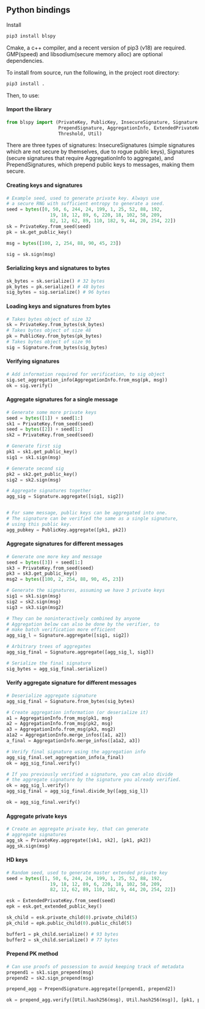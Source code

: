 ## Python bindings
Install
```bash
pip3 install blspy
```
Cmake, a c++ compiler, and a recent version of pip3 (v18) are required.
GMP(speed) and libsodium(secure memory alloc) are optional dependencies.

To install from source, run the following, in the project root directory:

```bash
pip3 install .
```


Then, to use:

#### Import the library
```python
from blspy import (PrivateKey, PublicKey, InsecureSignature, Signature,
                   PrependSignature, AggregationInfo, ExtendedPrivateKey,
                   Threshold, Util)
```

There are three types of signatures: InsecureSignatures (simple signatures which are not secure by themselves, due to rogue public keys),
Signatures (secure signatures that require AggregationInfo to aggregate),
and PrependSignatures, which prepend public keys to messages, making them secure.

#### Creating keys and signatures
```python
# Example seed, used to generate private key. Always use
# a secure RNG with sufficient entropy to generate a seed.
seed = bytes([0, 50, 6, 244, 24, 199, 1, 25, 52, 88, 192,
                19, 18, 12, 89, 6, 220, 18, 102, 58, 209,
                82, 12, 62, 89, 110, 182, 9, 44, 20, 254, 22])
sk = PrivateKey.from_seed(seed)
pk = sk.get_public_key()

msg = bytes([100, 2, 254, 88, 90, 45, 23])

sig = sk.sign(msg)
```

#### Serializing keys and signatures to bytes
```python
sk_bytes = sk.serialize() # 32 bytes
pk_bytes = pk.serialize() # 48 bytes
sig_bytes = sig.serialize() # 96 bytes
```

#### Loading keys and signatures from bytes
```python
# Takes bytes object of size 32
sk = PrivateKey.from_bytes(sk_bytes)
# Takes bytes object of size 48
pk = PublicKey.from_bytes(pk_bytes)
# Takes bytes object of size 96
sig = Signature.from_bytes(sig_bytes)
```

#### Verifying signatures
```python
# Add information required for verification, to sig object
sig.set_aggregation_info(AggregationInfo.from_msg(pk, msg))
ok = sig.verify()
```

#### Aggregate signatures for a single message
```python
# Generate some more private keys
seed = bytes([1]) + seed[1:]
sk1 = PrivateKey.from_seed(seed)
seed = bytes([2]) + seed[1:]
sk2 = PrivateKey.from_seed(seed)

# Generate first sig
pk1 = sk1.get_public_key()
sig1 = sk1.sign(msg)

# Generate second sig
pk2 = sk2.get_public_key()
sig2 = sk2.sign(msg)

# Aggregate signatures together
agg_sig = Signature.aggregate([sig1, sig2])


# For same message, public keys can be aggregated into one.
# The signature can be verified the same as a single signature,
# using this public key.
agg_pubkey = PublicKey.aggregate([pk1, pk2])
```

#### Aggregate signatures for different messages
```python
# Generate one more key and message
seed = bytes([3]) + seed[1:]
sk3 = PrivateKey.from_seed(seed)
pk3 = sk3.get_public_key()
msg2 = bytes([100, 2, 254, 88, 90, 45, 23])

# Generate the signatures, assuming we have 3 private keys
sig1 = sk1.sign(msg)
sig2 = sk2.sign(msg)
sig3 = sk3.sign(msg2)

# They can be noninteractively combined by anyone
# Aggregation below can also be done by the verifier, to
# make batch verification more efficient
agg_sig_l = Signature.aggregate([sig1, sig2])

# Arbitrary trees of aggregates
agg_sig_final = Signature.aggregate([agg_sig_l, sig3])

# Serialize the final signature
sig_bytes = agg_sig_final.serialize()
```

#### Verify aggregate signature for different messages
```python
# Deserialize aggregate signature
agg_sig_final = Signature.from_bytes(sig_bytes)

# Create aggregation information (or deserialize it)
a1 = AggregationInfo.from_msg(pk1, msg)
a2 = AggregationInfo.from_msg(pk2, msg)
a3 = AggregationInfo.from_msg(pk3, msg2)
a1a2 = AggregationInfo.merge_infos([a1, a2])
a_final = AggregationInfo.merge_infos([a1a2, a3])

# Verify final signature using the aggregation info
agg_sig_final.set_aggregation_info(a_final)
ok = agg_sig_final.verify()

# If you previously verified a signature, you can also divide
# the aggregate signature by the signature you already verified.
ok = agg_sig_l.verify()
agg_sig_final = agg_sig_final.divide_by([agg_sig_l])

ok = agg_sig_final.verify()
```

#### Aggregate private keys
```python
# Create an aggregate private key, that can generate
# aggregate signatures
agg_sk = PrivateKey.aggregate([sk1, sk2], [pk1, pk2])
agg_sk.sign(msg)
```

#### HD keys
```python
# Random seed, used to generate master extended private key
seed = bytes([1, 50, 6, 244, 24, 199, 1, 25, 52, 88, 192,
                19, 18, 12, 89, 6, 220, 18, 102, 58, 209,
                82, 12, 62, 89, 110, 182, 9, 44, 20, 254, 22])

esk = ExtendedPrivateKey.from_seed(seed)
epk = esk.get_extended_public_key()

sk_child = esk.private_child(0).private_child(5)
pk_child = epk.public_child(0).public_child(5)

buffer1 = pk_child.serialize() # 93 bytes
buffer2 = sk_child.serialize() # 77 bytes
```

#### Prepend PK method
```python
# Can use proofs of possession to avoid keeping track of metadata
prepend1 = sk1.sign_prepend(msg)
prepend2 = sk2.sign_prepend(msg)

prepend_agg = PrependSignature.aggregate([prepend1, prepend2])

ok = prepend_agg.verify([Util.hash256(msg), Util.hash256(msg)], [pk1, pk2])

```

